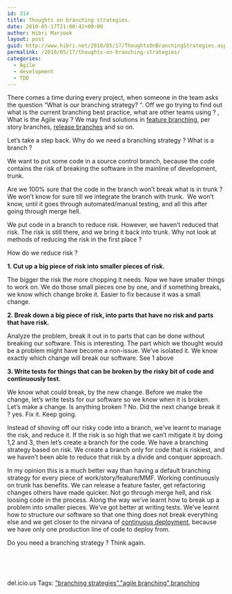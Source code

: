 ```yaml
---
id: 314
title: Thoughts on branching strategies.
date: 2010-05-17T21:00:42+00:00
author: Hibri Marzook
layout: post
guid: http://www.hibri.net/2010/05/17/ThoughtsOnBranchingStrategies.aspx
permalink: /2010/05/17/thoughts-on-branching-strategies/
categories:
  - Agile
  - development
  - TDD
---
```

There comes a time during every project, when someone in the team asks the question “What is our branching strategy? “. Off we go trying to find out what is the current branching best practice, what are other teams using ? , What is the Agile way ? We may find solutions in <a href="http://martinfowler.com/bliki/FeatureBranch.html" target="_blank">feature branching</a>, per story branches, <a href="http://svnbook.red-bean.com/en/1.5/svn.branchmerge.commonpatterns.html" target="_blank">release branches</a> and so on.

Let’s take a step back. Why do we need a branching strategy ? What is a branch ?

We want to put some code in a source control branch, because the code contains the risk of breaking the software in the mainline of development, trunk. 

Are we 100% sure that the code in the branch won’t break what is in trunk ? We won’t know for sure till we integrate the branch with trunk.&#160; We won’t know, until it goes through automated/manual testing, and all this after going through merge hell.

We put code in a branch to reduce risk. However, we haven’t reduced that risk. The risk is still there, and we bring it back into trunk. Why not look at methods of reducing the risk in the first place ? 

How do we reduce risk ?

**1. Cut up a big piece of risk into smaller pieces of risk.** 

The bigger the risk the more chopping it needs. Now we have smaller things to work on. We do those small pieces one by one, and if something breaks, we know which change broke it. Easier to fix because it was a small change. 

**2. Break down a big piece of risk, into parts that have no risk and parts that have risk.** 

Analyze the problem, break it out in to parts that can be done without breaking our software. This is interesting. The part which we thought would be a problem might have become a non-issue. We’ve isolated it. We know exactly which change will break our software. See 1 above

**3. Write tests for things that can be broken by the risky bit of code and continuously test.** 

We know what could break, by the new change. Before we make the change, let’s write tests for our software so we know when it is broken.&#160; Let’s make a change. Is anything broken ? No. Did the next change break it ? yes. Fix it. Keep going.

Instead of shoving off our risky code into a branch, we’ve learnt to manage the risk, and reduce it. If the risk is so high that we can’t mitigate it by doing 1,2 and 3, then let’s create a branch for the code. We have a branching strategy based on risk. We create a branch only for code that is riskiest, and we haven’t been able to reduce that risk by a divide and conquer approach.

In my opinion this is a much better way than having a default branching strategy for every piece of work/story/feature/MMF. Working continuously on trunk has benefits. We can release a feature faster, get refactoring changes others have made quicker. Not go through merge hell, and risk loosing code in the process. Along the way we’ve learnt how to break up a problem into smaller pieces. We’ve got better at writing tests. We’ve learnt how to structure our software so that one thing does not break everything else and we get closer to the nirvana of <a href="http://toni.org/2010/05/19/in-praise-of-continuous-deployment-the-wordpress-com-story/" target="_blank">continuous deployment</a>, because we have only one production line of code to deploy from.

Do you need a branching strategy ? Think again.

&#160;

&#160;

<div style="padding-bottom: 0px; margin: 0px; padding-left: 0px; padding-right: 0px; display: inline; float: none; padding-top: 0px" id="scid:0767317B-992E-4b12-91E0-4F059A8CECA8:f6aa0a36-a879-49f6-afe1-ead4480d5b94" class="wlWriterSmartContent">
  del.icio.us Tags: <a href="http://del.icio.us/popular/%22branching+strategies%22" rel="tag">"branching strategies"</a>,<a href="http://del.icio.us/popular/%22agile+branching%22" rel="tag">"agile branching"</a>,<a href="http://del.icio.us/popular/branching" rel="tag">branching</a>
</div>